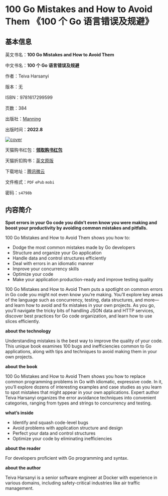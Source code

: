 # 100 Go Mistakes and How to Avoid Them 《100 个 Go 语言错误及规避》

## 基本信息

英文书名：**100 Go Mistakes and How to Avoid Them**

中文书名：**100 个 Go 语言错误及规避**

作者：Teiva Harsanyi

版本：无

ISBN：9781617299599

页数：384

出版社：[Manning](https://www.manning.com/books/100-go-mistakes-and-how-to-avoid-them)

出版时间：**2022.8**

<a title="点击购买正版纸质图书" target="_blank" href="https://s.click.taobao.com/ZSrbPSu">
<img :src="$withBase('/images/100_go_mistakes.jpg')" alt="cover">
</a>

天猫购书红包：[**领取购书红包**](https://s.click.taobao.com/OKFd9Su)

天猫折扣购书：[英文原版](https://s.click.taobao.com/ZSrbPSu)

下载地址：[腾讯微云](https://share.weiyun.com/RyWNfIMp)

文件格式：`PDF` `ePub` `mobi`

密码：`s4798b`

## 内容简介

**Spot errors in your Go code you didn’t even know you were making and boost your productivity by avoiding common mistakes and pitfalls.**

100 Go Mistakes and How to Avoid Them shows you how to:

- Dodge the most common mistakes made by Go developers
- Structure and organize your Go application
- Handle data and control structures efficiently
- Deal with errors in an idiomatic manner
- Improve your concurrency skills
- Optimize your code
- Make your application production-ready and improve testing quality

100 Go Mistakes and How to Avoid Them puts a spotlight on common errors in Go code you might not even know you’re making. You’ll explore key areas of the language such as concurrency, testing, data structures, and more—and learn how to avoid and fix mistakes in your own projects. As you go, you’ll navigate the tricky bits of handling JSON data and HTTP services, discover best practices for Go code organization, and learn how to use slices efficiently.

**about the technology**

Understanding mistakes is the best way to improve the quality of your code. This unique book examines 100 bugs and inefficiencies common to Go applications, along with tips and techniques to avoid making them in your own projects.

**about the book**

100 Go Mistakes and How to Avoid Them shows you how to replace common programming problems in Go with idiomatic, expressive code. In it, you’ll explore dozens of interesting examples and case studies as you learn to spot mistakes that might appear in your own applications. Expert author Teiva Harsanyi organizes the error avoidance techniques into convenient categories, ranging from types and strings to concurrency and testing.

**what’s inside**

- Identify and squash code-level bugs
- Avoid problems with application structure and design
- Perfect your data and control structures
- Optimize your code by eliminating inefficiencies

**about the reader**

For developers proficient with Go programming and syntax.

**about the author**

Teiva Harsanyi is a senior software engineer at Docker with experience in various domains, including safety-critical industries like air traffic management.
